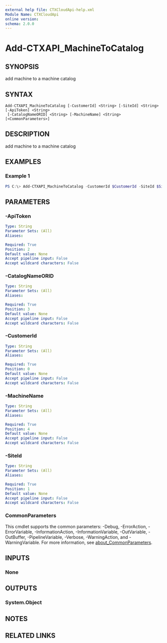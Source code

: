 ```yaml
---
external help file: CTXCloudApi-help.xml
Module Name: CTXCloudApi
online version:
schema: 2.0.0
---
```


# Add-CTXAPI_MachineToCatalog

## SYNOPSIS
add machine to a machine catalog

## SYNTAX

```
Add-CTXAPI_MachineToCatalog [-CustomerId] <String> [-SiteId] <String> [-ApiToken] <String>
 [-CatalogNameORID] <String> [-MachineName] <String> [<CommonParameters>]
```

## DESCRIPTION
add machine to a machine catalog

## EXAMPLES

### Example 1
```powershell
PS C:\> Add-CTXAPI_MachineToCatalog -CustomerId $CustomerId -SiteId $SiteID -ApiToken $ApiToken -CatalogNameORID 1 -MachineName win10
```

## PARAMETERS

### -ApiToken

```yaml
Type: String
Parameter Sets: (All)
Aliases:

Required: True
Position: 2
Default value: None
Accept pipeline input: False
Accept wildcard characters: False
```

### -CatalogNameORID

```yaml
Type: String
Parameter Sets: (All)
Aliases:

Required: True
Position: 3
Default value: None
Accept pipeline input: False
Accept wildcard characters: False
```

### -CustomerId

```yaml
Type: String
Parameter Sets: (All)
Aliases:

Required: True
Position: 0
Default value: None
Accept pipeline input: False
Accept wildcard characters: False
```

### -MachineName

```yaml
Type: String
Parameter Sets: (All)
Aliases:

Required: True
Position: 4
Default value: None
Accept pipeline input: False
Accept wildcard characters: False
```

### -SiteId

```yaml
Type: String
Parameter Sets: (All)
Aliases:

Required: True
Position: 1
Default value: None
Accept pipeline input: False
Accept wildcard characters: False
```

### CommonParameters
This cmdlet supports the common parameters: -Debug, -ErrorAction, -ErrorVariable, -InformationAction, -InformationVariable, -OutVariable, -OutBuffer, -PipelineVariable, -Verbose, -WarningAction, and -WarningVariable. For more information, see [about_CommonParameters](http://go.microsoft.com/fwlink/?LinkID=113216).

## INPUTS

### None

## OUTPUTS

### System.Object
## NOTES

## RELATED LINKS
